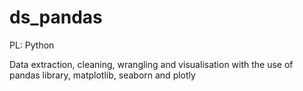 # ds_pandas
PL: Python

Data extraction, cleaning, wrangling and visualisation  with the use of pandas library, matplotlib, seaborn and plotly

